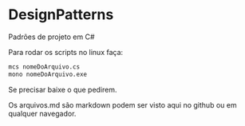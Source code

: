 # DesignPatterns

Padrões de projeto em C#

Para rodar os scripts no linux faça:

```sh
mcs nomeDoArquivo.cs
mono nomeDoArquivo.exe
```

Se precisar baixe o que pedirem.

Os arquivos.md são markdown podem ser visto aqui no github ou em qualquer navegador.
